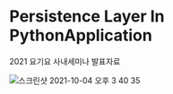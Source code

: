 # Persistence Layer In PythonApplication
2021 요기요 사내세미나 발표자료

![스크린샷 2021-10-04 오후 3 40 35](https://user-images.githubusercontent.com/24240623/135804933-3efed9ba-4f81-42b9-b98b-77f4973a0f8e.png)
